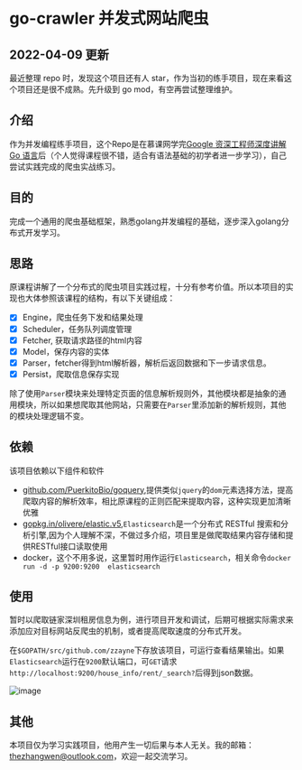 # go-crawler 并发式网站爬虫

## 2022-04-09 更新

最近整理 repo 时，发现这个项目还有人 star，作为当初的练手项目，现在来看这个项目还是很不成熟。先升级到 go mod，有空再尝试整理维护。

## 介绍

作为并发编程练手项目，这个Repo是在慕课网学完[Google 资深工程师深度讲解 Go 语言](https://coding.imooc.com/class/180.html)后（个人觉得课程很不错，适合有语法基础的初学者进一步学习），自己尝试实践完成的爬虫实战练习。

## 目的

完成一个通用的爬虫基础框架，熟悉golang并发编程的基础，逐步深入golang分布式开发学习。


## 思路

原课程讲解了一个分布式的爬虫项目实践过程，十分有参考价值。所以本项目的实现也大体参照该课程的结构，有以下关键组成：

- [x] Engine，爬虫任务下发和结果处理
- [x] Scheduler，任务队列调度管理
- [x] Fetcher, 获取请求路径的html内容
- [x] Model，保存内容的实体
- [x] Parser，fetcher得到html解析器，解析后返回数据和下一步请求信息。
- [x] Persist，爬取信息保存实现

除了使用`Parser`模块来处理特定页面的信息解析规则外，其他模块都是抽象的通用模块，所以如果想爬取其他网站，只需要在`Parser`里添加新的解析规则，其他的模块处理逻辑不变。


## 依赖

该项目依赖以下组件和软件

- [github.com/PuerkitoBio/goquery](github.com/PuerkitoBio/goquery),提供类似`jquery`的`dom`元素选择方法，提高爬取内容的解析效率，相比原课程的正则匹配来提取内容，这种实现更加清晰优雅
- [gopkg.in/olivere/elastic.v5](https://gopkg.in/olivere/elastic.v5),`Elasticsearch`是一个分布式 RESTful 搜索和分析引擎,因为个人理解不深，不做过多介绍，项目里是做爬取结果内容存储和提供RESTful接口读取使用
- docker，这个不用多说，这里暂时用作运行`Elasticsearch`，相关命令`docker run -d -p 9200:9200  elasticsearch`


## 使用

暂时以爬取链家深圳租房信息为例，进行项目开发和调试，后期可根据实际需求来添加应对目标网站反爬虫的机制，或者提高爬取速度的分布式开发。

在`$GOPATH/src/github.com/zzayne`下存放该项目，可运行查看结果输出。如果`Elasticsearch`运行在`9200`默认端口，可`GET`请求`http://localhost:9200/house_info/rent/_search?`后得到json数据。

![image](https://note.youdao.com/yws/public/resource/d4aea1ddaafd92526a8e7ff70a3586ab/xmlnote/07B258CB79AB4E8A8EC854B4479F8EB0/4129)


## 其他

本项目仅为学习实践项目，他用产生一切后果与本人无关。我的邮箱：thezhangwen@outlook.com，欢迎一起交流学习。


